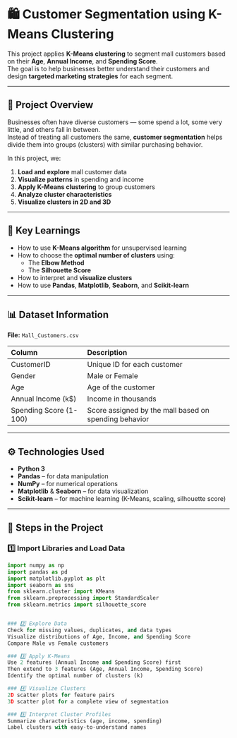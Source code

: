 # 🛍️ Customer Segmentation using K-Means Clustering

This project applies **K-Means clustering** to segment mall customers based on their **Age**, **Annual Income**, and **Spending Score**.  
The goal is to help businesses better understand their customers and design **targeted marketing strategies** for each segment.

---

## 📂 Project Overview

Businesses often have diverse customers — some spend a lot, some very little, and others fall in between.  
Instead of treating all customers the same, **customer segmentation** helps divide them into groups (clusters) with similar purchasing behavior.  

In this project, we:
1. **Load and explore** mall customer data  
2. **Visualize patterns** in spending and income  
3. **Apply K-Means clustering** to group customers  
4. **Analyze cluster characteristics**  
5. **Visualize clusters in 2D and 3D**  

---

## 🧠 Key Learnings

- How to use **K-Means algorithm** for unsupervised learning  
- How to choose the **optimal number of clusters** using:
  - The **Elbow Method**
  - The **Silhouette Score**
- How to interpret and **visualize clusters**
- How to use **Pandas**, **Matplotlib**, **Seaborn**, and **Scikit-learn**

---

## 📊 Dataset Information

**File:** `Mall_Customers.csv`

| Column | Description |
|:-------|:-------------|
| CustomerID | Unique ID for each customer |
| Gender | Male or Female |
| Age | Age of the customer |
| Annual Income (k$) | Income in thousands |
| Spending Score (1-100) | Score assigned by the mall based on spending behavior |

---

## ⚙️ Technologies Used

- **Python 3**
- **Pandas** – for data manipulation  
- **NumPy** – for numerical operations  
- **Matplotlib** & **Seaborn** – for data visualization  
- **Scikit-learn** – for machine learning (K-Means, scaling, silhouette score)

---

## 🚀 Steps in the Project

### 1️⃣ Import Libraries and Load Data
```python
import numpy as np
import pandas as pd
import matplotlib.pyplot as plt
import seaborn as sns
from sklearn.cluster import KMeans
from sklearn.preprocessing import StandardScaler
from sklearn.metrics import silhouette_score


### 2️⃣ Explore Data
Check for missing values, duplicates, and data types
Visualize distributions of Age, Income, and Spending Score
Compare Male vs Female customers

### 3️⃣ Apply K-Means
Use 2 features (Annual Income and Spending Score) first
Then extend to 3 features (Age, Annual Income, Spending Score)
Identify the optimal number of clusters (k)

### 4️⃣ Visualize Clusters
2D scatter plots for feature pairs
3D scatter plot for a complete view of segmentation

### 5️⃣ Interpret Cluster Profiles
Summarize characteristics (age, income, spending)
Label clusters with easy-to-understand names
